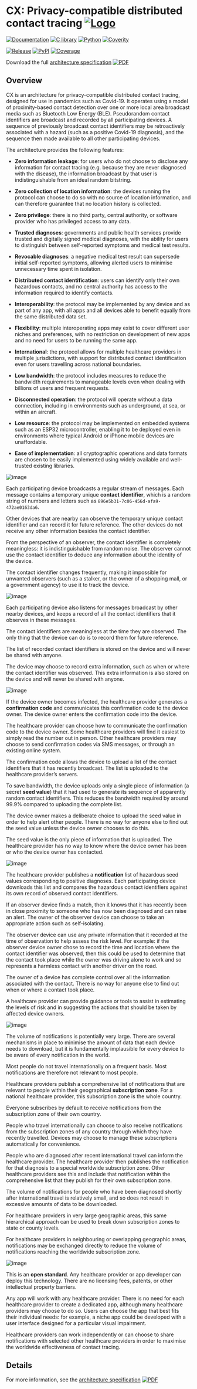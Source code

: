 CX: Privacy-compatible distributed contact tracing
[![Logo](spec/logo-icon.png)](spec/logo.svg)
==================================================

[![Documentation](https://img.shields.io/github/workflow/status/ipxe/cx/Documentation?label=Documentation&logo=latex)](https://github.com/ipxe/cx/actions?query=workflow%3ADocumentation+branch%3Amaster)
[![C library](https://img.shields.io/github/workflow/status/ipxe/cx/Documentation?label=C%20Library&logo=c)](https://github.com/ipxe/cx/actions?query=workflow%3A%22C+library%22+branch%3Amaster)
[![Python](https://img.shields.io/github/workflow/status/ipxe/cx/Documentation?label=Python&logo=python)](https://github.com/ipxe/cx/actions?query=workflow%3APython+branch%3Amaster)
[![Coverity](https://img.shields.io/coverity/scan/20964?label=Coverity&logo=verizon)](https://scan.coverity.com/projects/ipxe-cx)

[![Release](https://img.shields.io/github/v/release/ipxe/cx?label=Release&logo=github)](https://github.com/ipxe/cx/releases/latest/download/cx.pdf)
[![PyPI](https://img.shields.io/pypi/v/libcx?color=informational&label=PyPI&logo=pypi)](https://pypi.org/project/libcx/)
[![Coverage](https://img.shields.io/codecov/c/gh/ipxe/cx?label=Coverage&logo=codecov)](https://codecov.io/gh/ipxe/cx)

Download the full [architecture
specification](https://github.com/ipxe/cx/releases/latest/download/cx.pdf)
[![PDF](spec/clipart/pdf-icon.png)](https://github.com/ipxe/cx/releases/latest/download/cx.pdf)

Overview
--------

CX is an architecture for privacy-compatible distributed contact
tracing, designed for use in pandemics such as Covid-19. It operates
using a model of proximity-based contact detection over one or more
local area broadcast media such as Bluetooth Low Energy (BLE).
Pseudorandom contact identifiers are broadcast and recorded by all
participating devices. A sequence of previously broadcast contact
identifiers may be retroactively associated with a hazard (such as a
positive Covid-19 diagnosis), and the sequence then made available to
all other participating devices.

The architecture provides the following features:

  - **Zero information leakage**: for users who do not choose to
    disclose any information for contact tracing (e.g. because they are
    never diagnosed with the disease), the information broadcast by that
    user is indistinguishable from an ideal random bitstring.

  - **Zero collection of location information**: the devices running the
    protocol can choose to do so with no source of location information,
    and can therefore guarantee that no location history is collected.

  - **Zero privilege**: there is no third party, central authority, or
    software provider who has privileged access to any data.

  - **Trusted diagnoses**: governments and public health services
    provide trusted and digitally signed medical diagnoses, with the
    ability for users to distinguish between self-reported symptoms and
    medical test results.

  - **Revocable diagnoses**: a negative medical test result can
    supersede initial self-reported symptoms, allowing alerted users to
    minimise unnecessary time spent in isolation.

  - **Distributed contact identification**: users can identify only
    their own hazardous contacts, and no central authority has access to
    the information required to identify contacts.

  - **Interoperability**: the protocol may be implemented by any device
    and as part of any app, with all apps and all devices able to
    benefit equally from the same distributed data set.

  - **Flexibility**: multiple interoperating apps may exist to cover
    different user niches and preferences, with no restriction on
    development of new apps and no need for users to be running the same
    app.

  - **International**: the protocol allows for multiple healthcare
    providers in multiple jurisdictions, with support for distributed
    contact identification even for users travelling across national
    boundaries.

  - **Low bandwidth**: the protocol includes measures to reduce the
    bandwidth requirements to manageable levels even when dealing with
    billions of users and frequent requests.

  - **Disconnected operation**: the protocol will operate without a data
    connection, including in environments such as underground, at sea,
    or within an aircraft.

  - **Low resource**: the protocol may be implemented on embedded
    systems such as an ESP32 microcontroller, enabling it to be deployed
    even in environments where typical Android or iPhone mobile devices
    are unaffordable.

  - **Ease of implementation**: all cryptographic operations and data
    formats are chosen to be easily implemented using widely available
    and well-trusted existing libraries.

![image](spec/broadcasting.png)

Each participating device broadcasts a regular stream of messages. Each
message contains a temporary unique **contact identifier**, which is a
random string of numbers and letters such as
`896e5b31-7c06-456d-afa9-472ae0163da6`.

Other devices that are nearby can observe the temporary unique contact
identifier and can record it for future reference. The other devices do
not receive any other information besides the contact identifier.

From the perspective of an observer, the contact identifier is
completely meaningless: it is indistinguishable from random noise. The
observer cannot use the contact identifier to deduce any information
about the identity of the device.

The contact identifier changes frequently, making it impossible for
unwanted observers (such as a stalker, or the owner of a shopping mall,
or a government agency) to use it to track the device.

![image](spec/observing.png)

Each participating device also listens for messages broadcast by other
nearby devices, and keeps a record of all the contact identifiers that
it observes in these messages.

The contact identifiers are meaningless at the time they are observed.
The only thing that the device can do is to record them for future
reference.

The list of recorded contact identifiers is stored on the device and
will never be shared with anyone.

The device may choose to record extra information, such as when or where
the contact identifier was observed. This extra information is also
stored on the device and will never be shared with anyone.

![image](spec/diagnosis.png)

If the device owner becomes infected, the healthcare provider generates
a **confirmation code** and communicates this confirmation code to the
device owner. The device owner enters the confirmation code into the
device.

The healthcare provider can choose how to communicate the confirmation
code to the device owner. Some healthcare providers will find it easiest
to simply read the number out in person. Other healthcare providers may
choose to send confirmation codes via SMS messages, or through an
existing online system.

The confirmation code allows the device to upload a list of the contact
identifiers that it has recently broadcast. The list is uploaded to the
healthcare provider’s servers.

To save bandwidth, the device uploads only a single piece of information
(a secret **seed value**) that it had used to generate its sequence of
apparently random contact identifiers. This reduces the bandwidth
required by around 99.9% compared to uploading the complete list.

The device owner makes a deliberate choice to upload the seed value in
order to help alert other people. There is no way for anyone else to
find out the seed value unless the device owner chooses to do this.

The seed value is the only piece of information that is uploaded. The
healthcare provider has no way to know where the device owner has been
or who the device owner has contacted.

![image](spec/publication.png)

The healthcare provider publishes a **notification** list of hazardous
seed values corresponding to positive diagnoses. Each participating
device downloads this list and compares the hazardous contact
identifiers against its own record of observed contact identifiers.

If an observer device finds a match, then it knows that it has recently
been in close proximity to someone who has now been diagnosed and can
raise an alert. The owner of the observer device can choose to take an
appropriate action such as self-isolating.

The observer device can use any private information that it recorded at
the time of observation to help assess the risk level. For example: if
the observer device owner chose to record the time and location where
the contact identifier was observed, then this could be used to
determine that the contact took place while the owner was driving alone
to work and so represents a harmless contact with another driver on the
road.

The owner of a device has complete control over all the information
associated with the contact. There is no way for anyone else to find out
when or where a contact took place.

A healthcare provider can provide guidance or tools to assist in
estimating the levels of risk and in suggesting the actions that should
be taken by affected device owners.

![image](spec/international.png)

The volume of notifications is potentially very large. There are several
mechanisms in place to minimise the amount of data that each device
needs to download, but it is fundamentally implausible for every device
to be aware of every notification in the world.

Most people do not travel internationally on a frequent basis. Most
notifications are therefore not relevant to most people.

Healthcare providers publish a comprehensive list of notifications that
are relevant to people within their geographical **subscription zone**.
For a national healthcare provider, this subscription zone is the whole
country.

Everyone subscribes by default to receive notifications from the
subscription zone of their own country.

People who travel internationally can choose to also receive
notifications from the subscription zones of any country through which
they have recently travelled. Devices may choose to manage these
subscriptions automatically for convenience.

People who are diagnosed after recent international travel can inform
the healthcare provider. The healthcare provider then publishes the
notification for that diagnosis to a special worldwide subscription
zone. Other healthcare providers see this and include that notification
within the comprehensive list that they publish for their own
subscription zone.

The volume of notifications for people who have been diagnosed shortly
after international travel is relatively small, and so does not result
in excessive amounts of data to be downloaded.

For healthcare providers in very large geographic areas, this same
hierarchical approach can be used to break down subscription zones to
state or county levels.

For healthcare providers in neighbouring or overlapping geographic
areas, notifications may be exchanged directly to reduce the volume of
notifications reaching the worldwide subscription zone.

![image](spec/cooperation.png)

This is an **open standard**. Any healthcare provider or app developer
can deploy this technology. There are no licensing fees, patents, or
other intellectual property barriers.

Any app will work with any healthcare provider. There is no need for
each healthcare provider to create a dedicated app, although many
healthcare providers may choose to do so. Users can choose the app that
best fits their individual needs: for example, a niche app could be
developed with a user interface designed for a particular visual
impairment.

Healthcare providers can work independently or can choose to share
notifications with selected other healthcare providers in order to
maximise the worldwide effectiveness of contact tracing.

Details
-------

For more information, see the [architecture
specification](https://github.com/ipxe/cx/releases/latest/download/cx.pdf)
[![PDF](pdf.png)](https://github.com/ipxe/cx/releases/latest/download/cx.pdf)
